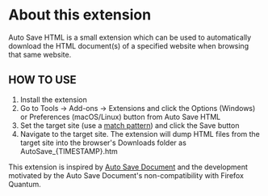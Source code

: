 # About this extension
Auto Save HTML is a small extension which can be used to automatically download the HTML document(s) of a specified website when browsing that same website.

## HOW TO USE
1. Install the extension
2. Go to Tools -> Add-ons -> Extensions and click the Options (Windows) or Preferences (macOS/Linux) button from Auto Save HTML
3. Set the target site (use a [match pattern](https://developer.mozilla.org/en-US/Add-ons/WebExtensions/Match_patterns)) and click the Save button
4. Navigate to the target site. The extension will dump HTML files from the target site into the browser's Downloads folder as AutoSave_{TIMESTAMP}.htm

This extension is inspired by [Auto Save Document](http://web.archive.org/web/20171031233032/https://addons.mozilla.org/en-US/firefox/addon/auto-save-document/) and the development motivated by the Auto Save Document's non-compatibility with Firefox Quantum.
